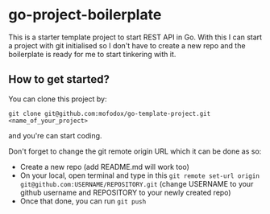 # go-project-boilerplate

This is a starter template project to start REST API in Go. With this I can start a project with git initialised so I don't have to create a new repo and the boilerplate is ready for me to start tinkering with it.

## How to get started?

You can clone this project by:

```
git clone git@github.com:mofodox/go-template-project.git <name_of_your_project>
```

and you're can start coding.

Don't forget to change the git remote origin URL which it can be done as so:

- Create a new repo (add README.md will work too)
- On your local, open terminal and type in this ```git remote set-url origin git@github.com:USERNAME/REPOSITORY.git``` (change USERNAME to your github username and REPOSITORY to your newly created repo)
- Once that done, you can run ```git push```
